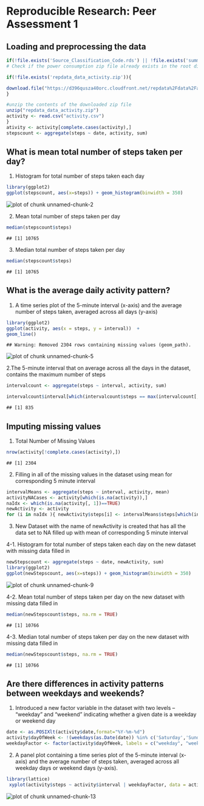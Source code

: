 # Reproducible Research: Peer Assessment 1

## Loading and preprocessing the data



```r
if(!file.exists('Source_Classification_Code.rds') || !file.exists('summarySCC_PM25.rds')){
# Check if the power consumption zip file already exists in the root directory , if not download it from internet

if(!file.exists('repdata_data_activity.zip')){

download.file("https://d396qusza40orc.cloudfront.net/repdata%2Fdata%2Factivity.zip","./repdata_data_activity.zip")
}

#unzip the contents of the downloaded zip file
unzip("repdata_data_activity.zip")
activity <- read.csv("activity.csv")
}
ativity <- activity[complete.cases(activity),]
stepscount <- aggregate(steps ~ date, activity, sum)
```

## What is mean total number of steps taken per day?

1. Histogram for total number of steps taken each day
  

```r
library(ggplot2)
ggplot(stepscount, aes(x=steps)) + geom_histogram(binwidth = 350)  
```

![plot of chunk unnamed-chunk-2](figure/unnamed-chunk-2.png) 

2. Mean total number of steps taken per day


```r
median(stepscount$steps)
```

```
## [1] 10765
```

3. Median total number of steps taken per day


```r
median(stepscount$steps)
```

```
## [1] 10765
```

## What is the average daily activity pattern?


 1. A time series plot of the 5-minute interval (x-axis) and the average number of steps taken, averaged across all days (y-axis)
 

```r
library(ggplot2)
ggplot(activity, aes(x = steps, y = interval))  + 
geom_line() 
```

```
## Warning: Removed 2304 rows containing missing values (geom_path).
```

![plot of chunk unnamed-chunk-5](figure/unnamed-chunk-5.png) 

2.The 5-minute interval that on average across all the days in the dataset, contains the maximum number of steps

```r
intervalcount <- aggregate(steps ~ interval, activity, sum)

intervalcount$interval[which(intervalcount$steps == max(intervalcount[,2]))]
```

```
## [1] 835
```

## Imputing missing values


1. Total Number of Missing Values

```r
nrow(activity[!complete.cases(activity),])
```

```
## [1] 2304
```
2. Filling in all of the missing values in the dataset using mean for corresponding 5 minute interval


```r
intervalMeans <- aggregate(steps ~ interval, activity, mean)
activityNACases <- activity[which(is.na(activity)),]
naIdx <- which(is.na(activity[, 1])==TRUE)
newActivity <- activity
for (i in naIdx ){ newActivity$steps[i] <- intervalMeans$steps[which(intervalMeans$interval == newActivity$interval[i])]}
```
3. New Dataset with the name of newActivity is created that has all the data set to NA filled up with mean of corresponding 5 minute interval

4-1. Histogram for total number of steps taken each day on the new dataset with missing data filled in


```r
newStepscount <- aggregate(steps ~ date, newActivity, sum)
library(ggplot2)
ggplot(newStepscount, aes(x=steps)) + geom_histogram(binwidth = 350)  
```

![plot of chunk unnamed-chunk-9](figure/unnamed-chunk-9.png) 

4-2. Mean total number of steps taken per day on the new dataset with missing data filled in


```r
median(newStepscount$steps, na.rm = TRUE)
```

```
## [1] 10766
```

4-3. Median total number of steps taken per day on the new dataset with missing data filled in


```r
median(newStepscount$steps, na.rm = TRUE)
```

```
## [1] 10766
```


## Are there differences in activity patterns between weekdays and weekends?



1. Introduced a new factor variable in the dataset with two levels – “weekday” and “weekend” indicating whether a given date is a weekday or weekend day


```r
date <- as.POSIXlt(activity$date,format="%Y-%m-%d")
activity$dayOfWeek <- !(weekdays(as.Date(date)) %in% c('Saturday','Sunday'))
weekdayFactor <- factor(activity$dayOfWeek, labels = c("weekday", "weekend"))
```

2. A panel plot containing a time series plot of the 5-minute interval (x-axis) and the average number of steps taken, averaged across all weekday days or weekend days (y-axis). 


```r
library(lattice)
 xyplot(activity$steps ~ activity$interval | weekdayFactor, data = activity, layout = c(1, 2),type='l',xlab="Intervals",ylab ="Number of steps")
```

![plot of chunk unnamed-chunk-13](figure/unnamed-chunk-13.png) 
